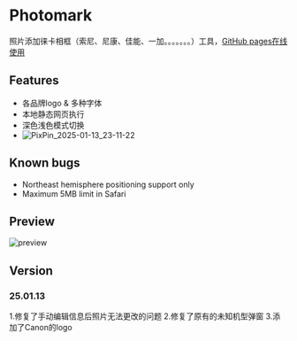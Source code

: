 # Photomark
照片添加徕卡相框（索尼、尼康、佳能、一加。。。。。。。）工具，[GitHub pages在线使用](https://codeniuma.github.io/Leica-Watermark/)

## Features
* 各品牌logo & 多种字体
* 本地静态网页执行
* 深色浅色模式切换
* ![PixPin_2025-01-13_23-11-22](https://github.com/user-attachments/assets/b47cdc88-4ffd-4962-8e41-d26d5d877bcc)


## Known bugs
* Northeast hemisphere positioning support only
* Maximum 5MB limit in Safari

## Preview
![preview](./67854aebdd8dd_67854aebe794b.gif)

## Version
### 25.01.13
1.修复了手动编辑信息后照片无法更改的问题
2.修复了原有的未知机型弹窗
3.添加了Canon的logo

